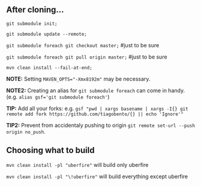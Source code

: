 After cloning...
---

`git submodule init;`

`git submodule update --remote;`

`git submodule foreach git checkout master;` #just to be sure

`git submodule foreach git pull origin master;` #just to be sure

`mvn clean install --fail-at-end;`

**NOTE:** Setting `MAVEN_OPTS="-Xmx8192m"` may be necessary.

**NOTE2:** Creating an alias for `git submodule foreach` can come in handy. (e.g. `alias gsf='git submodule foreach'`)

**TIP:** Add all your forks: e.g. `gsf "pwd | xargs basename | xargs -I{} git remote add fork https://github.com/tiagobento/{} || echo 'Ignore'"`

**TIP2:** Prevent from accidentaly pushing to origin `git remote set-url --push origin no_push`.


Choosing what to build
---

`mvn clean install -pl "uberfire"` will build only uberfire

`mvn clean install -pl "\!uberfire"` will build everything except uberfire
